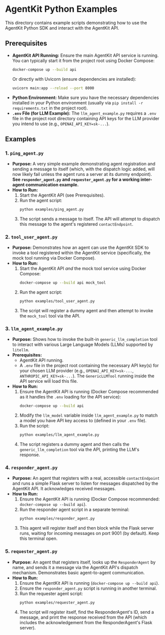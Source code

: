 # AgentKit Python Examples

This directory contains example scripts demonstrating how to use the AgentKit Python SDK and interact with the AgentKit API.

## Prerequisites

*   **AgentKit API Running:** Ensure the main AgentKit API service is running. You can typically start it from the project root using Docker Compose:
    ```bash
    docker-compose up --build api
    ```
    Or directly with Uvicorn (ensure dependencies are installed):
    ```bash
    uvicorn main:app --reload --port 8000
    ```
*   **Python Environment:** Make sure you have the necessary dependencies installed in your Python environment (usually via `pip install -r requirements.txt` in the project root).
*   **`.env` File (for LLM Example):** The `llm_agent_example.py` requires a `.env` file in the project root directory containing API keys for the LLM provider you intend to use (e.g., `OPENAI_API_KEY=sk-...`).

## Examples

### 1. `ping_agent.py`

*   **Purpose:** A very simple example demonstrating agent registration and sending a message to itself (which, with the dispatch logic added, will now likely fail unless the agent runs a server at its dummy endpoint). **See `responder_agent.py` and `requester_agent.py` for a working inter-agent communication example.**
*   **How to Run:**
    1.  Start the AgentKit API (see Prerequisites).
    2.  Run the agent script:
        ```bash
        python examples/ping_agent.py
        ```
    3.  The script sends a message to itself. The API will attempt to dispatch this message to the agent's registered `contactEndpoint`.

### 2. `tool_user_agent.py`

*   **Purpose:** Demonstrates how an agent can use the AgentKit SDK to invoke a tool registered within the AgentKit service (specifically, the mock tool running via Docker Compose).
*   **How to Run:**
    1.  Start the AgentKit API *and* the mock tool service using Docker Compose:
        ```bash
        docker-compose up --build api mock_tool
        ```
    2.  Run the agent script:
        ```bash
        python examples/tool_user_agent.py
        ```
    3.  The script will register a dummy agent and then attempt to invoke the `mock_tool` tool via the API.

### 3. `llm_agent_example.py`

*   **Purpose:** Shows how to invoke the built-in `generic_llm_completion` tool to interact with various Large Language Models (LLMs) supported by `litellm`.
*   **Prerequisites:**
    *   AgentKit API running.
    *   A `.env` file in the project root containing the necessary API key(s) for your chosen LLM provider (e.g., `OPENAI_API_KEY=sk-...`, `ANTHROPIC_API_KEY=sk-...`). The `GenericLLMTool` running inside the API service will load this file.
*   **How to Run:**
    1.  Ensure the AgentKit API is running (Docker Compose recommended as it handles the `.env` loading for the API service):
        ```bash
        docker-compose up --build api
        ```
    2.  Modify the `llm_model` variable inside `llm_agent_example.py` to match a model you have API key access to (defined in your `.env` file).
    3.  Run the script:
        ```bash
        python examples/llm_agent_example.py
        ```
    4.  The script registers a dummy agent and then calls the `generic_llm_completion` tool via the API, printing the LLM's response.

### 4. `responder_agent.py`

*   **Purpose:** An agent that registers with a real, accessible `contactEndpoint` and runs a simple Flask server to listen for messages dispatched by the AgentKit API. It acknowledges received messages.
*   **How to Run:**
    1.  Ensure the AgentKit API is running (Docker Compose recommended: `docker-compose up --build api`).
    2.  Run the responder agent script in a separate terminal:
        ```bash
        python examples/responder_agent.py
        ```
    3.  This agent will register itself and then block while the Flask server runs, waiting for incoming messages on port 9001 (by default). Keep this terminal open.

### 5. `requester_agent.py`

*   **Purpose:** An agent that registers itself, looks up the `ResponderAgent` by name, and sends it a message via the AgentKit API's dispatch mechanism. Demonstrates basic agent-to-agent communication.
*   **How to Run:**
    1.  Ensure the AgentKit API is running (`docker-compose up --build api`).
    2.  Ensure the `responder_agent.py` script is running in another terminal.
    3.  Run the requester agent script:
        ```bash
        python examples/requester_agent.py
        ```
    4.  The script will register itself, find the ResponderAgent's ID, send a message, and print the response received from the API (which includes the acknowledgement from the ResponderAgent's Flask server).